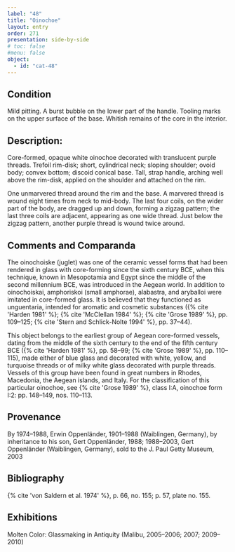```yaml
---
label: "48"
title: "Oinochoe"
layout: entry
order: 271
presentation: side-by-side
# toc: false
#menu: false 
object:
  - id: "cat-48"
---
```


## Condition

Mild pitting. A burst bubble on the lower part of the handle. Tooling marks on the upper surface of the base. Whitish remains of the core in the interior.

## Description:

Core-formed, opaque white oinochoe decorated with translucent purple threads. Trefoil rim-disk; short, cylindrical neck; sloping shoulder; ovoid body; convex bottom; discoid conical base. Tall, strap handle, arching well above the rim-disk, applied on the shoulder and attached on the rim.

One unmarvered thread around the rim and the base. A marvered thread is wound eight times from neck to mid-body. The last four coils, on the wider part of the body, are dragged up and down, forming a zigzag pattern; the last three coils are adjacent, appearing as one wide thread. Just below the zigzag pattern, another purple thread is wound twice around.

## Comments and Comparanda

The oinochoiske (juglet) was one of the ceramic vessel forms that had been rendered in glass with core-forming since the sixth century BCE, when this technique, known in Mesopotamia and Egypt since the middle of the second millennium BCE, was introduced in the Aegean world. In addition to oinochoiskai, amphoriskoi (small amphorae), alabastra, and aryballoi were imitated in core-formed glass. It is believed that they functioned as unguentaria, intended for aromatic and cosmetic substances ({% cite 'Harden 1981' %}; {% cite 'McClellan 1984' %}; {% cite 'Grose 1989' %}, pp. 109–125; {% cite 'Stern and Schlick-Nolte 1994' %}, pp. 37–44).

This object belongs to the earliest group of Aegean core-formed vessels, dating from the middle of the sixth century to the end of the fifth century BCE ({% cite 'Harden 1981' %}, pp. 58–99; {% cite 'Grose 1989' %}, pp. 110–115), made either of blue glass and decorated with white, yellow, and turquoise threads or of milky white glass decorated with purple threads. Vessels of this group have been found in great numbers in Rhodes, Macedonia, the Aegean islands, and Italy. For the classification of this particular oinochoe, see {% cite 'Grose 1989' %}, class I:A, oinochoe form I:2: pp. 148–149, nos. 110–113.

## Provenance

By 1974–1988, Erwin Oppenländer, 1901–1988 (Waiblingen, Germany), by inheritance to his son, Gert Oppenländer, 1988; 1988–2003, Gert Oppenländer (Waiblingen, Germany), sold to the J. Paul Getty Museum, 2003

## Bibliography

{% cite 'von Saldern et al. 1974' %}, p. 66, no. 155; p. 57, plate no. 155.

## Exhibitions

Molten Color: Glassmaking in Antiquity (Malibu, 2005–2006; 2007; 2009–2010)
